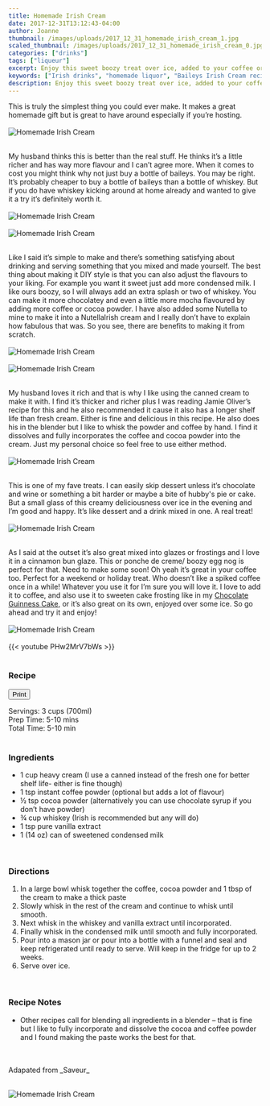 ```yaml
---
title: Homemade Irish Cream
date: 2017-12-31T13:12:43-04:00
author: Joanne
thumbnail: /images/uploads/2017_12_31_homemade_irish_cream_1.jpg
scaled_thumbnail: /images/uploads/2017_12_31_homemade_irish_cream_0.jpg
categories: ["drinks"]
tags: ["liqueur"]
excerpt: Enjoy this sweet boozy treat over ice, added to your coffee or even in your frosting
keywords: ["Irish drinks", "homemade liquor", "Baileys Irish Cream recipes"]
description: Enjoy this sweet boozy treat over ice, added to your coffee or even in your frosting
---
```


<span class="blog-text">

This is truly the simplest thing you could ever make. It makes a great homemade gift but is great to have around especially if you’re hosting.
<br>
<br>
![Homemade Irish Cream](/images/uploads/2017_12_31_homemade_irish_cream_2.jpg)
<br>
<br>

My husband thinks this is better than the real stuff. He thinks it’s a little richer and has way more flavour and I can’t agree more. When it comes to cost you might think why not just buy a bottle of baileys. You may be right. It’s probably cheaper to buy a bottle of baileys than a bottle of whiskey. But if you do have whiskey kicking around at home already and wanted to give it a try it’s definitely worth it.
<br>
<br>
![Homemade Irish Cream](/images/uploads/2017_12_31_homemade_irish_cream_3.jpg)
<br>
<br>
![Homemade Irish Cream](/images/uploads/2017_12_31_homemade_irish_cream_4.jpg)
<br>
<br>

Like I said it’s simple to make and there’s something satisfying about drinking and serving something that you mixed and made yourself. The best thing about making it DIY style is that you can also adjust the flavours to your liking. For example you want it sweet just add more condensed milk.  I like ours boozy, so I will always add an extra splash or two of whiskey. You can make it more chocolatey and even a little more mocha flavoured by adding more coffee or cocoa powder.  I have also added some Nutella to mine to make it into a NutellaIrish cream and I really don’t have to explain how fabulous that was. So you see, there are benefits to making it from scratch.
<br>
<br>
![Homemade Irish Cream](/images/uploads/2017_12_31_homemade_irish_cream_5.jpg)
<br>
<br>
![Homemade Irish Cream](/images/uploads/2017_12_31_homemade_irish_cream_6.jpg)
<br>
<br>

My husband loves it rich and that is why I like using the canned cream to make it with.  I find it’s thicker and richer plus I was reading Jamie Oliver’s recipe for this and he also recommended it cause it also has a longer shelf life than fresh cream. Either is fine and delicious in this recipe.  He also does his in the blender but I like to whisk the powder and coffee by hand.  I find it dissolves and fully incorporates the coffee and cocoa powder into the cream.  Just my personal choice so feel free to use either method.
<br>
<br>
![Homemade Irish Cream](/images/uploads/2017_12_31_homemade_irish_cream_7.jpg)
<br>
<br>

This is one of my fave treats. I can easily skip dessert unless it’s chocolate and wine or something a bit harder or maybe a bite of hubby's pie or cake.  But a small glass of this creamy deliciousness over ice in the evening and I’m good and happy. It’s like dessert and a drink mixed in one. A real treat!
<br>
<br>
![Homemade Irish Cream](/images/uploads/2017_12_31_homemade_irish_cream_8.jpg)
<br>
<br>

As I said at the outset it’s also great mixed into glazes or frostings and I love it in a cinnamon bun glaze. This or ponche de creme/ boozy egg nog is perfect for that. Need to make some soon! Oh yeah it’s great in your coffee too. Perfect for a weekend or holiday treat. Who doesn’t like a spiked coffee once in a while!  Whatever you use it for I’m sure you will love it. I love to add it to coffee, and also use it to sweeten cake frosting like in my [Chocolate Guinness Cake](https://www.oliveandmango.com/chocolate-guinness-cake-with-irish-cream-frosting/), or it’s also great on its own, enjoyed over some ice. So go ahead and try it and enjoy!
<br>
<br>
![Homemade Irish Cream](/images/uploads/2017_12_31_homemade_irish_cream_9.jpg)
</br>
</br>
{{< youtube PHw2MrV7bWs >}}
</br>
</br> 
</span>

### Recipe
<div print_button><form>
<input type="button" value="Print" class="btn__print" onClick="window.print()">
</form></div>

<div>Servings: <span itemprop="recipeYield">3 cups (700ml) </div>
<div>Prep Time: <meta itemprop="prepTime" content="PT10M">5-10 mins</div>
<div>Total Time: 5-10 min</div>
</br>

### Ingredients

* <span itemprop="recipeIngredient">1 cup heavy cream (I use a canned instead of the fresh one for better shelf life- either is fine though)
* <span itemprop="recipeIngredient">1 tsp instant coffee powder (optional but adds a lot of flavour)</span>
* <span itemprop="recipeIngredient">&frac12; tsp cocoa powder (alternatively you can use chocolate syrup if you don’t have powder)</span>
* <span itemprop="recipeIngredient">&frac34; cup whiskey (Irish is recommended but any will do)</span>
* <span itemprop="recipeIngredient">1 tsp pure vanilla extract</span>
* <span itemprop="recipeIngredient">1 (14 oz) can of sweetened condensed milk</span>
<br>

### Directions

1. In a large bowl whisk together the coffee, cocoa powder and 1 tbsp of the cream to make a thick paste
1. Slowly whisk in the rest of the cream and continue to whisk until smooth.
1. Next whisk in the whiskey and vanilla extract until incorporated.
1. Finally whisk in the condensed milk until smooth and fully incorporated.
1. Pour into a mason jar or pour into a bottle with a funnel and seal and keep refrigerated until ready to serve. Will keep in the fridge for up to 2 weeks.
1. Serve over ice.
<br>

### Recipe Notes
* Other recipes call for blending all ingredients in a blender – that is fine but I like to fully incorporate and dissolve the cocoa and coffee powder and I found making the paste works the best for that.
<br>
<br>
Adapated from _Saveur_
<br>
<br>

![Homemade Irish Cream](/images/uploads/2017_12_31_homemade_irish_cream_10.jpg)
